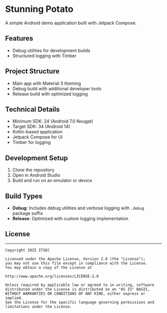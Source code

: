 # Stunning Potato

A simple Android demo application built with Jetpack Compose.

## Features

- Debug utilities for development builds
- Structured logging with Timber

## Project Structure

- Main app with Material 3 theming
- Debug build with additional developer tools
- Release build with optimized logging

## Technical Details

- Minimum SDK: 24 (Android 7.0 Nougat)
- Target SDK: 34 (Android 14)
- Kotlin-based application
- Jetpack Compose for UI
- Timber for logging

## Development Setup

1. Clone the repository
2. Open in Android Studio
3. Build and run on an emulator or device

## Build Types

- **Debug**: Includes debug utilities and verbose logging with `.debug` package suffix
- **Release**: Optimized with custom logging implementation

## License

-------

    Copyright 2025 ITSEC
    
    Licensed under the Apache License, Version 2.0 (the "License");
    you may not use this file except in compliance with the License.
    You may obtain a copy of the License at
    
    http://www.apache.org/licenses/LICENSE-2.0
    
    Unless required by applicable law or agreed to in writing, software
    distributed under the License is distributed on an "AS IS" BASIS,
    WITHOUT WARRANTIES OR CONDITIONS OF ANY KIND, either express or implied.
    See the License for the specific language governing permissions and
    limitations under the License.